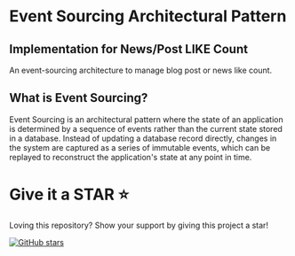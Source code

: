 # Event Sourcing Architectural Pattern
## Implementation for News/Post LIKE Count
An event-sourcing architecture to manage blog post or news like count.

## What is Event Sourcing?
Event Sourcing is an architectural pattern where the state of an application is determined by a sequence of events rather than the current state stored in a database. Instead of updating a database record directly, changes in the system are captured as a series of immutable events, which can be replayed to reconstruct the application's state at any point in time.

# Give it a STAR :star:
Loving this repository? Show your support by giving this project a star!

[![GitHub stars](https://img.shields.io/github/stars/tilok369/post-like-count-event-sourcing-architecture.svg?style=social&label=Star)](https://github.com/tilok369/post-like-count-event-sourcing-architecture)
